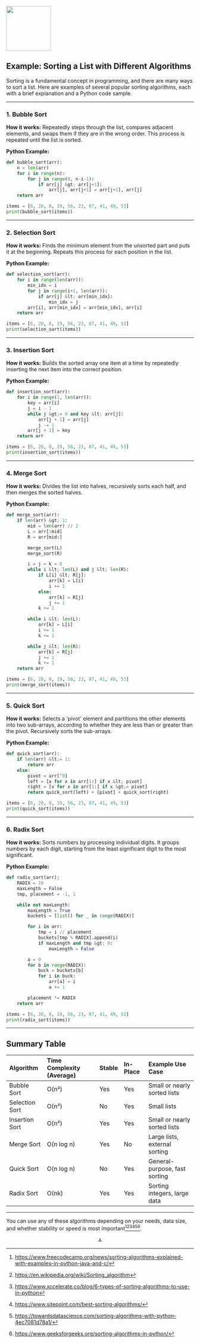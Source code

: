 <img src="https://r2cdn.perplexity.ai/pplx-full-logo-primary-dark%402x.png" class="logo" width="120"/>

## Example: Sorting a List with Different Algorithms

Sorting is a fundamental concept in programming, and there are many ways to sort a list. Here are examples of several popular sorting algorithms, each with a brief explanation and a Python code sample.

---

### **1. Bubble Sort**

**How it works:**
Repeatedly steps through the list, compares adjacent elements, and swaps them if they are in the wrong order. This process is repeated until the list is sorted.

**Python Example:**

```python
def bubble_sort(arr):
    n = len(arr)
    for i in range(n):
        for j in range(0, n-i-1):
            if arr[j] &gt; arr[j+1]:
                arr[j], arr[j+1] = arr[j+1], arr[j]
    return arr

items = [6, 20, 8, 19, 56, 23, 87, 41, 49, 53]
print(bubble_sort(items))
```


---

### **2. Selection Sort**

**How it works:**
Finds the minimum element from the unsorted part and puts it at the beginning. Repeats this process for each position in the list.

**Python Example:**

```python
def selection_sort(arr):
    for i in range(len(arr)):
        min_idx = i
        for j in range(i+1, len(arr)):
            if arr[j] &lt; arr[min_idx]:
                min_idx = j
        arr[i], arr[min_idx] = arr[min_idx], arr[i]
    return arr

items = [6, 20, 8, 19, 56, 23, 87, 41, 49, 53]
print(selection_sort(items))
```


---

### **3. Insertion Sort**

**How it works:**
Builds the sorted array one item at a time by repeatedly inserting the next item into the correct position.

**Python Example:**

```python
def insertion_sort(arr):
    for i in range(1, len(arr)):
        key = arr[i]
        j = i - 1
        while j &gt;= 0 and key &lt; arr[j]:
            arr[j + 1] = arr[j]
            j -= 1
        arr[j + 1] = key
    return arr

items = [6, 20, 8, 19, 56, 23, 87, 41, 49, 53]
print(insertion_sort(items))
```


---

### **4. Merge Sort**

**How it works:**
Divides the list into halves, recursively sorts each half, and then merges the sorted halves.

**Python Example:**

```python
def merge_sort(arr):
    if len(arr) &gt; 1:
        mid = len(arr) // 2
        L = arr[:mid]
        R = arr[mid:]

        merge_sort(L)
        merge_sort(R)

        i = j = k = 0
        while i &lt; len(L) and j &lt; len(R):
            if L[i] &lt; R[j]:
                arr[k] = L[i]
                i += 1
            else:
                arr[k] = R[j]
                j += 1
            k += 1

        while i &lt; len(L):
            arr[k] = L[i]
            i += 1
            k += 1

        while j &lt; len(R):
            arr[k] = R[j]
            j += 1
            k += 1
    return arr

items = [6, 20, 8, 19, 56, 23, 87, 41, 49, 53]
print(merge_sort(items))
```


---

### **5. Quick Sort**

**How it works:**
Selects a 'pivot' element and partitions the other elements into two sub-arrays, according to whether they are less than or greater than the pivot. Recursively sorts the sub-arrays.

**Python Example:**

```python
def quick_sort(arr):
    if len(arr) &lt;= 1:
        return arr
    else:
        pivot = arr[^0]
        left = [x for x in arr[1:] if x &lt; pivot]
        right = [x for x in arr[1:] if x &gt;= pivot]
        return quick_sort(left) + [pivot] + quick_sort(right)

items = [6, 20, 8, 19, 56, 23, 87, 41, 49, 53]
print(quick_sort(items))
```


---

### **6. Radix Sort**

**How it works:**
Sorts numbers by processing individual digits. It groups numbers by each digit, starting from the least significant digit to the most significant.

**Python Example:**

```python
def radix_sort(arr):
    RADIX = 10
    maxLength = False
    tmp, placement = -1, 1

    while not maxLength:
        maxLength = True
        buckets = [list() for _ in range(RADIX)]

        for i in arr:
            tmp = i // placement
            buckets[tmp % RADIX].append(i)
            if maxLength and tmp &gt; 0:
                maxLength = False

        a = 0
        for b in range(RADIX):
            buck = buckets[b]
            for i in buck:
                arr[a] = i
                a += 1

        placement *= RADIX
    return arr

items = [6, 20, 8, 19, 56, 23, 87, 41, 49, 53]
print(radix_sort(items))
```


---

## **Summary Table**

| Algorithm | Time Complexity (Average) | Stable | In-Place | Example Use Case |
| :-- | :-- | :-- | :-- | :-- |
| Bubble Sort | O(n²) | Yes | Yes | Small or nearly sorted lists |
| Selection Sort | O(n²) | No | Yes | Small lists |
| Insertion Sort | O(n²) | Yes | Yes | Small or nearly sorted lists |
| Merge Sort | O(n log n) | Yes | No | Large lists, external sorting |
| Quick Sort | O(n log n) | No | Yes | General-purpose, fast sorting |
| Radix Sort | O(nk) | Yes | Yes | Sorting integers, large data |


---

You can use any of these algorithms depending on your needs, data size, and whether stability or speed is most important[^1][^2][^3][^4][^5][^6].

<div style="text-align: center">⁂</div>

[^1]: https://www.freecodecamp.org/news/sorting-algorithms-explained-with-examples-in-python-java-and-c/

[^2]: https://en.wikipedia.org/wiki/Sorting_algorithm

[^3]: https://www.xccelerate.co/blog/6-types-of-sorting-algorithms-to-use-in-python

[^4]: https://www.sitepoint.com/best-sorting-algorithms/

[^5]: https://towardsdatascience.com/sorting-algorithms-with-python-4ec7081d78a1/

[^6]: https://www.geeksforgeeks.org/sorting-algorithms-in-python/

[^7]: https://www.geeksforgeeks.org/sorting-algorithms/

[^8]: https://www.programiz.com/dsa/sorting-algorithm

[^9]: https://www.w3schools.com/dsa/dsa_algo_bubblesort.php

[^10]: https://www.cs.usfca.edu/galles/visualization/ComparisonSort.html

[^11]: https://stackoverflow.com/questions/13164047/writing-a-simple-sorting-algorithm-in-c-along-with-a-pseudo-code-version

[^12]: https://dev.to/koladev/8-must-know-sorting-algorithms-5ja

[^13]: https://realpython.com/sorting-algorithms-python/

[^14]: https://www.toptal.com/developers/sorting-algorithms

[^15]: https://www.reddit.com/r/programminghorror/comments/uj34jd/so_i_made_a_sorting_algorithm/

[^16]: https://www.youtube.com/watch?v=RfXt_qHDEPw

[^17]: https://docs.python.org/3/howto/sorting.html

[^18]: https://en.wikipedia.org/wiki/Comparison_sort

[^19]: https://afteracademy.com/blog/comparison-of-sorting-algorithms/

[^20]: https://www.reddit.com/r/algorithms/comments/jbkw7q/list_of_most_common_sorting_algorithms_explained/

